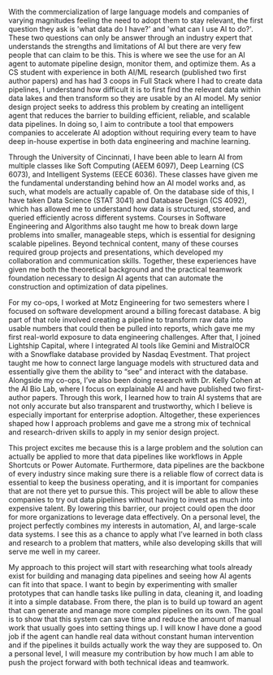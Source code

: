 With the commercialization of large language models and companies of varying magnitudes feeling the need to adopt them to stay relevant, the first question they ask is 'what data do I have?' and 'what can I use AI to do?'. These two questions can only be answer through an industry expert that understands the strengths and limitations of AI but there are very few people that can claim to be this. This is where we see the use for an AI agent to automate pipeline design, monitor them, and optimize them. As a CS student with experience in both AI/ML research (published two first author papers) and has had 3 coops in Full Stack where I had to create data pipelines, I understand how difficult it is to first find the relevant data within data lakes and then transform so they are usable by an AI model. My senior design project seeks to address this problem by creating an intelligent agent that reduces the barrier to building efficient, reliable, and scalable data pipelines. In doing so, I aim to contribute a tool that empowers companies to accelerate AI adoption without requiring every team to have deep in-house expertise in both data engineering and machine learning.

Through the University of Cincinnati, I have been able to learn AI from multiple classes like Soft Computing (AEEM 6097), Deep Learning (CS 6073), and Intelligent Systems (EECE 6036). These classes have given me the fundamental understanding behind how an AI model works and, as such, what models are actually capable of. On the database side of this, I have taken Data Science (STAT 3041) and Database Design (CS 4092), which has allowed me to understand how data is structured, stored, and queried efficiently across different systems. Courses in Software Engineering and Algorithms also taught me how to break down large problems into smaller, manageable steps, which is essential for designing scalable pipelines. Beyond technical content, many of these courses required group projects and presentations, which developed my collaboration and communication skills. Together, these experiences have given me both the theoretical background and the practical teamwork foundation necessary to design AI agents that can automate the construction and optimization of data pipelines.

For my co-ops, I worked at Motz Engineering for two semesters where I focused on software development around a billing forecast database. A big part of that role involved creating a pipeline to transform raw data into usable numbers that could then be pulled into reports, which gave me my first real-world exposure to data engineering challenges. After that, I joined Lightship Capital, where I integrated AI tools like Gemini and MistralOCR with a Snowflake database provided by Nasdaq Evestment. That project taught me how to connect large language models with structured data and essentially give them the ability to “see” and interact with the database. Alongside my co-ops, I’ve also been doing research with Dr. Kelly Cohen at the AI Bio Lab, where I focus on explainable AI and have published two first-author papers. Through this work, I learned how to train AI systems that are not only accurate but also transparent and trustworthy, which I believe is especially important for enterprise adoption. Altogether, these experiences shaped how I approach problems and gave me a strong mix of technical and research-driven skills to apply in my senior design project.

This project excites me because this is a large problem and the solution can actually be applied to more that data pipelines like workflows in Apple Shortcuts or Power Automate. Furthermore, data pipelines are the backbone of every industry since making sure there is a reliable flow of correct data is essential to keep the business operating, and it is important for companies that are not there yet to pursue this. This project will be able to allow these companies to try out data pipelines without having to invest as much into expensive talent. By lowering this barrier, our project could open the door for more organizations to leverage data effectively. On a personal level, the project perfectly combines my interests in automation, AI, and large-scale data systems. I see this as a chance to apply what I’ve learned in both class and research to a problem that matters, while also developing skills that will serve me well in my career.

My approach to this project will start with researching what tools already exist for building and managing data pipelines and seeing how AI agents can fit into that space. I want to begin by experimenting with smaller prototypes that can handle tasks like pulling in data, cleaning it, and loading it into a simple database. From there, the plan is to build up toward an agent that can generate and manage more complex pipelines on its own. The goal is to show that this system can save time and reduce the amount of manual work that usually goes into setting things up. I will know I have done a good job if the agent can handle real data without constant human intervention and if the pipelines it builds actually work the way they are supposed to. On a personal level, I will measure my contribution by how much I am able to push the project forward with both technical ideas and teamwork.